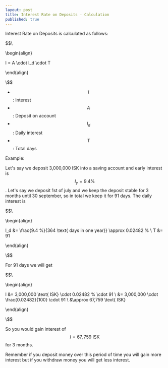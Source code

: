 ```yaml
---
layout: post
title: Interest Rate on Deposits - Calculation
published: true
---
```


Interest Rate on Deposits is calculated as follows:

$$\\

\begin{align}

I = A \cdot I_d \cdot T

\end{align}

\\$$

* $$I$$: Interest
* $$A$$: Deposit on account
* $$I_d$$: Daily interest
* $$T$$: Total days

Example:

Let's say we deposit 3,000,000 ISK into a saving account and early interest is $$I_y = 9.4 \%$$. 
Let's say we deposit 1st of july and we keep the deposit stable for 3 months until 30 september, so in total we keep it for 91 days.
The daily interest is 

$$\\

\begin{align}

I_d &= \frac{9.4 \%}{364 \text{ days in one year}} \approx 0.02482 \% \\
T &= 91

\end{align}

\\$$

For 91 days we will get

$$\\

\begin{align}

I &= 3,000,000 \text{ ISK} \cdot 0.02482 \% \cdot 91 \\
&= 3,000,000 \cdot \frac{0.02482}{100} \cdot 91 \\
&\approx 67,759 \text{ ISK}

\end{align}

\\$$

So you would gain interest of $$I = 67,759 \text{ ISK}$$ for 3 months.

Remember if you deposit money over this period of time you will gain more interest but if you withdraw money you will get less interest.
